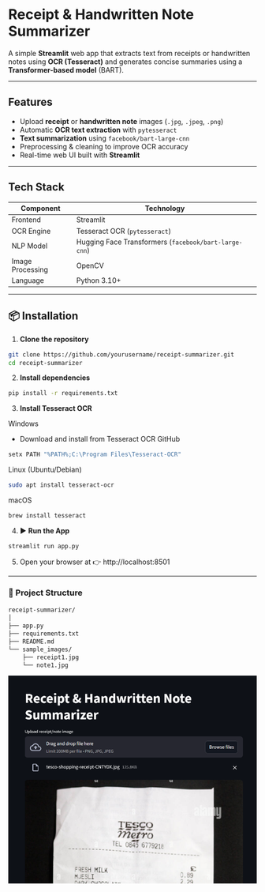 # Receipt & Handwritten Note Summarizer

A simple **Streamlit** web app that extracts text from receipts or handwritten notes using **OCR (Tesseract)** and generates concise summaries using a **Transformer-based model** (BART).

---

## Features

- Upload **receipt** or **handwritten note** images (`.jpg`, `.jpeg`, `.png`)
- Automatic **OCR text extraction** with `pytesseract`
- **Text summarization** using `facebook/bart-large-cnn`
- Preprocessing & cleaning to improve OCR accuracy
- Real-time web UI built with **Streamlit**

---

## Tech Stack

| Component | Technology |
|------------|-------------|
| Frontend | Streamlit |
| OCR Engine | Tesseract OCR (`pytesseract`) |
| NLP Model | Hugging Face Transformers (`facebook/bart-large-cnn`) |
| Image Processing | OpenCV |
| Language | Python 3.10+ |

---

## 📦 Installation

1. **Clone the repository**
```bash
git clone https://github.com/yourusername/receipt-summarizer.git
cd receipt-summarizer
```
2. **Install dependencies**
```bash
pip install -r requirements.txt
```
3. **Install Tesseract OCR**

Windows

- Download and install from Tesseract OCR GitHub

```bash
setx PATH "%PATH%;C:\Program Files\Tesseract-OCR"
```
Linux (Ubuntu/Debian)
```bash
sudo apt install tesseract-ocr
```

macOS
```bash
brew install tesseract
```

4. ▶️ **Run the App**
```bash
streamlit run app.py
```
5. Open your browser at
     👉 http://localhost:8501

---

### 📂 Project Structure
```
receipt-summarizer/
│
├── app.py
├── requirements.txt
├── README.md
└── sample_images/
    ├── receipt1.jpg
    └── note1.jpg
```
![image alt](https://github.com/notsickbutfunni/cv-project/blob/main/homepage.png?raw=true)

